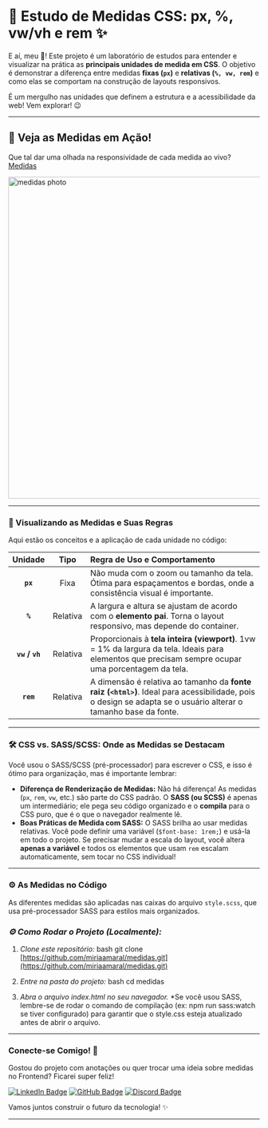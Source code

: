 # 📏 Estudo de Medidas CSS: px, %, vw/vh e rem ✨

E aí, meu 🐙! Este projeto é um laboratório de estudos para entender e visualizar na prática as **principais unidades de medida em CSS**. O objetivo é demonstrar a diferença entre medidas **fixas (`px`)** e **relativas (`%, vw, rem`)** e como elas se comportam na construção de layouts responsivos.

É um mergulho nas unidades que definem a estrutura e a acessibilidade da web! Vem explorar! 😉

---

## 🎥 Veja as Medidas em Ação!

Que tal dar uma olhada na responsividade de cada medida ao vivo?
[Medidas](https://miriaamaral.github.io/medidas/)


<img width="1366" height="645" alt="medidas photo" src="https://github.com/user-attachments/assets/4714c30f-df44-4af3-b8d4-99766f0ad365" />

---

### 🎨 Visualizando as Medidas e Suas Regras

Aqui estão os conceitos e a aplicação de cada unidade no código:

| Unidade | Tipo | Regra de Uso e Comportamento |
| :---: | :---: | :--- |
| **`px`** | Fixa | Não muda com o zoom ou tamanho da tela. Ótima para espaçamentos e bordas, onde a consistência visual é importante. |
| **`%`** | Relativa | A largura e altura se ajustam de acordo com o **elemento pai**. Torna o layout responsivo, mas depende do container. |
| **`vw` / `vh`** | Relativa | Proporcionais à **tela inteira (viewport)**. 1vw = 1% da largura da tela. Ideais para elementos que precisam sempre ocupar uma porcentagem da tela. |
| **`rem`** | Relativa | A dimensão é relativa ao tamanho da **fonte raiz (`<html>`)**. Ideal para acessibilidade, pois o design se adapta se o usuário alterar o tamanho base da fonte. |

---

### 🛠 CSS vs. SASS/SCSS: Onde as Medidas se Destacam

Você usou o SASS/SCSS (pré-processador) para escrever o CSS, e isso é ótimo para organização, mas é importante lembrar:

* **Diferença de Renderização de Medidas:** Não há diferença! As medidas (`px`, `rem`, `vw`, etc.) são parte do CSS padrão. O **SASS (ou SCSS)** é apenas um intermediário; ele pega seu código organizado e o **compila** para o CSS puro, que é o que o navegador realmente lê.
* **Boas Práticas de Medida com SASS:** O SASS brilha ao usar medidas relativas. Você pode definir uma variável (`$font-base: 1rem;`) e usá-la em todo o projeto. Se precisar mudar a escala do layout, você altera **apenas a variável** e todos os elementos que usam `rem` escalam automaticamente, sem tocar no CSS individual!

---

### ⚙️ As Medidas no Código

As diferentes medidas são aplicadas nas caixas do arquivo `style.scss`, que usa pré-processador SASS para estilos mais organizados.


### *⚙️ Como Rodar o Projeto (Localmente):*

1.  *Clone este repositório:*
    bash
    git clone [https://github.com/miriaamaral/medidas.git](https://github.com/miriaamaral/medidas.git)

2.  *Entre na pasta do projeto:*
    bash
    cd medidas

3.  *Abra o arquivo index.html no seu navegador.*
    *Se você usou SASS, lembre-se de rodar o comando de compilação (ex: npm run sass:watch se tiver configurado) para garantir que o style.css esteja atualizado antes de abrir o arquivo.

---

### **Conecte-se Comigo! 👋**

Gostou do projeto com anotações ou quer trocar uma ideia sobre medidas no Frontend? Ficarei super feliz!

[![LinkedIn Badge](https://img.shields.io/badge/LinkedIn-0077B5?style=for-the-badge&logo=linkedin&logoColor=white)](https://www.linkedin.com/in/miriaamaralcs) [![GitHub Badge](https://img.shields.io/badge/GitHub-100000?style=for-the-badge&logo=github&logoColor=white)](https://github.com/miriaamaral) [![Discord Badge](https://img.shields.io/badge/Discord-5865F2?style=for-the-badge&logo=discord&logoColor=white)](https://discord.com/channels/miriaamaralcustodiosantos)

Vamos juntos construir o futuro da tecnologia! ✨

---